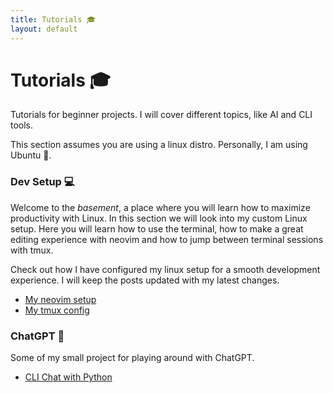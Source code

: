 ```yaml
---
title: Tutorials 🎓
layout: default
---
```


# Tutorials 🎓

Tutorials for beginner projects. I will cover different topics, like AI and CLI
tools.

This section assumes you are using a linux distro. Personally, I am using
Ubuntu 🗿.

### Dev Setup 💻

Welcome to the *basement*, a place where you will learn how to maximize
productivity with Linux. In this section we will look into my custom Linux
setup. Here you will learn how to use the terminal, how to make a great editing
experience with neovim and how to jump between terminal sessions with tmux.

Check out how I have configured my linux setup for a smooth development
experience. I will keep the posts updated with my latest changes.

- [My neovim setup](/tutorials/neovim)
- [My tmux config](/tutorials/tmux)

### ChatGPT 👾

Some of my small project for playing around with ChatGPT.

- [CLI Chat with Python](/tutorials/cli_chat_python)
